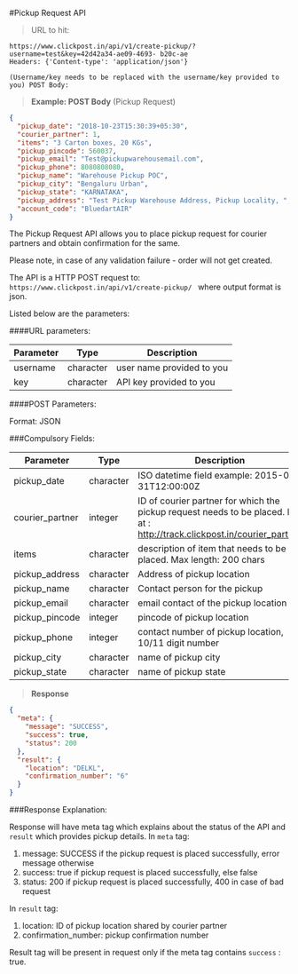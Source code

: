 #Pickup Request API

> URL to hit:

```
https://www.clickpost.in/api/v1/create-pickup/?username=test&key=42d42a34-ae09-4693- b20c-ae
Headers: {'Content-type': 'application/json'}

(Username/key needs to be replaced with the username/key provided to you) POST Body:
```

> __Example: POST Body__ (Pickup Request)

```json
{
  "pickup_date": "2018-10-23T15:30:39+05:30",
  "courier_partner": 1,
  "items": "3 Carton boxes, 20 KGs",
  "pickup_pincode": 560037,
  "pickup_email": "Test@pickupwarehousemail.com",
  "pickup_phone": 8080808080,
  "pickup_name": "Warehouse Pickup POC",
  "pickup_city": "Bengaluru Urban",
  "pickup_state": "KARNATAKA",
  "pickup_address": "Test Pickup Warehouse Address, Pickup Locality, ",
  "account_code": "BluedartAIR"
}
```

The Pickup Request API allows you to place pickup request for courier partners and obtain confirmation for the same.

Please note, in case of any validation failure - order will not get created.

The API is a HTTP POST request to:
`https://www.clickpost.in/api/v1/create-pickup/ ` where output format is json.

Listed below are the parameters:

####URL parameters:

Parameter | Type | Description
--------- | ---- | -----------
username | character | user name provided to you
key | character | API key provided to you

####POST Parameters:

Format: JSON

###Compulsory Fields:

Parameter | Type | Description
--------- | ---- | -----------
pickup_date | character | ISO datetime field example: 2015-03-31T12:00:00Z
courier_partner | integer |ID of courier partner for which the pickup request needs to be placed. List at : <a href="http://track.clickpost.in/courier_partner" target="_blank">http://track.clickpost.in/courier_partner</a>
items | character | description of item that needs to be placed. Max length: 200 chars
pickup_address | character | Address of pickup location
pickup_name | character | Contact person for the pickup
pickup_email | character | email contact of the pickup location
pickup_pincode | integer | pincode of pickup location
pickup_phone | integer | contact number of pickup location, 10/11 digit number
pickup_city | character | name of pickup city
pickup_state | character | name of pickup state

> __Response__

```json
{
  "meta": {
    "message": "SUCCESS",
    "success": true,
    "status": 200
  },
  "result": {
    "location": "DELKL",
    "confirmation_number": "6" 
  }
}
```

###Response Explanation:

Response will have meta tag which explains about the status of the API and `result` which provides pickup details. In `meta` tag:

1. message: SUCCESS if the pickup request is placed successfully, error message otherwise
2. success: true if pickup request is placed successfully, else false
3. status: 200 if pickup request is placed successfully, 400 in case of bad request

In `result` tag:

1. location: ID of pickup location shared by courier partner
2. confirmation_number: pickup confirmation number

Result tag will be present in request only if the meta tag contains `success` : true.